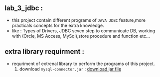 ## lab_3_jdbc :
- this project contain different programs of `JAVA JDBC` feature,more practicals concepts for the extra knowledge.
- like : Types of Drivers, JDBC seven step to communicate DB, working with (Orcle, MS Access, MySql),store procedure and function  etc...

## extra library requirment :
- requriment of extrenal library to perform the programs of this project. 
    1. download `mysql-connector.jar` : [download jar file](https://mvnrepository.com/artifact/mysql/mysql-connector-java/5.1.38 "www.mvnrepository.com")
    